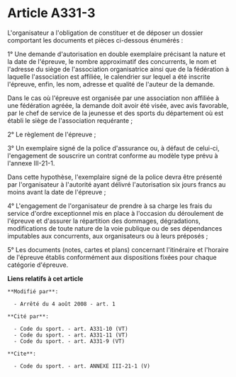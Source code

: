 # Article A331-3

L'organisateur a l'obligation de constituer et de déposer un dossier comportant les documents et pièces ci-dessous
énumérés : 

1° Une demande d'autorisation en double exemplaire précisant la nature et la date de l'épreuve, le nombre approximatif des
concurrents, le nom et l'adresse du siège de l'association organisatrice ainsi que de la fédération à laquelle l'association
est affiliée, le calendrier sur lequel a été inscrite l'épreuve, enfin, les nom, adresse et qualité de l'auteur de la
demande. 

Dans le cas où l'épreuve est organisée par une association non affiliée à une fédération agréée, la demande doit avoir été
visée, avec avis favorable, par le chef de service de la jeunesse et des sports du département où est établi le siège de
l'association requérante ; 

2° Le règlement de l'épreuve ; 

3° Un exemplaire signé de la police d'assurance ou, à défaut de celui-ci, l'engagement de souscrire un contrat conforme au
modèle type prévu à l'annexe III-21-1.

Dans cette hypothèse, l'exemplaire signé de la police devra être présenté par l'organisateur à l'autorité ayant délivré
l'autorisation six jours francs au moins avant la date de l'épreuve ; 

4° L'engagement de l'organisateur de prendre à sa charge les frais du service d'ordre exceptionnel mis en place à l'occasion
du déroulement de l'épreuve et d'assurer la répartition des dommages, dégradations, modifications de toute nature de la voie
publique ou de ses dépendances imputables aux concurrents, aux organisateurs ou à leurs préposés ; 

5° Les documents (notes, cartes et plans) concernant l'itinéraire et l'horaire de l'épreuve établis conformément aux
dispositions fixées pour chaque catégorie d'épreuve.

**Liens relatifs à cet article**

	**Modifié par**:

	  - Arrêté du 4 août 2008 - art. 1

	**Cité par**:

	  - Code du sport. - art. A331-10 (VT)
	  - Code du sport. - art. A331-11 (VT)
	  - Code du sport. - art. A331-9 (VT)

	**Cite**:

	  - Code du sport. - art. ANNEXE III-21-1 (V)
